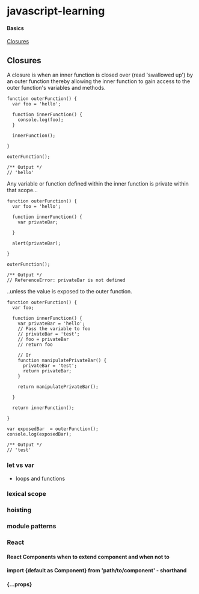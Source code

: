 # javascript-learning

#### Basics
[Closures](#closures)

## Closures

A closure is when an inner function is closed over (read 'swallowed up') by an outer function thereby allowing the inner function to gain access to the outer function's variables and methods. 

```
function outerFunction() {
  var foo = 'hello';
  
  function innerFunction() {
    console.log(foo);
  }
  
  innerFunction();
  
}

outerFunction();

/** Output */
// 'hello'
```

Any variable or function defined within the inner function is private within that scope...

```
function outerFunction() {
  var foo = 'hello';
  
  function innerFunction() {
    var privateBar;
    
  }
  
  alert(privateBar);
  
}

outerFunction();

/** Output */
// ReferenceError: privateBar is not defined
```

..unless the value is exposed to the outer function.

```
function outerFunction() {
  var foo;
  
  function innerFunction() {
    var privateBar = 'hello';
    // Pass the variable to foo 
    // privateBar = 'test';
    // foo = privateBar
    // return foo
    
    // Or
    function manipulatePrivateBar() {
      privateBar = 'test';
      return privateBar;
    }
    
    return manipulatePrivateBar();
    
  }
  
  return innerFunction();
  
}

var exposedBar  = outerFunction();
console.log(exposedBar);

/** Output */
// 'test'

```

### let vs var 
 - loops and functions
### lexical scope
### hoisting
### module patterns
### React
#### React Components when to extend component and when not to
#### import {default as Component} from 'path/to/component' - shorthand
#### {...props}


